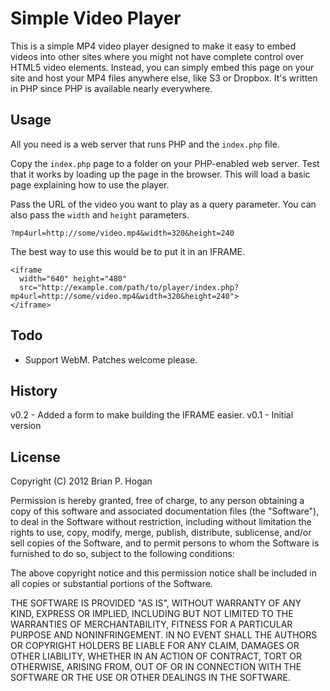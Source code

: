 Simple Video Player
=====

This is a simple MP4 video player designed to make it easy to embed videos into other sites where you might not have complete control over HTML5 video elements. Instead, you can simply embed this page on your site and host your MP4 files anywhere else, like S3 or Dropbox. It's written in PHP since PHP is available nearly everywhere.

Usage
-----
All you need is a web server that runs PHP and the `index.php` file. 

Copy the `index.php` page to a folder on your PHP-enabled web server. Test that it works by loading up the page in the browser. This will load a basic page explaining how to use the player.  

Pass the URL of the video you want to play as a query parameter. You can also pass the `width` and `height` parameters.

    ?mp4url=http://some/video.mp4&width=320&height=240

The best way to use this would be to put it in an IFRAME.

    <iframe 
      width="640" height="480" 
      src="http://example.com/path/to/player/index.php?mp4url=http://some/video.mp4&width=320&height=240">
    </iframe>

Todo
----
* Support WebM. Patches welcome please.

History
------

v0.2 - Added a form to make building the IFRAME easier.
v0.1 - Initial version

License
-----

Copyright (C) 2012 Brian P. Hogan

Permission is hereby granted, free of charge, to any person obtaining a copy of this software and associated documentation files (the "Software"), to deal in the Software without restriction, including without limitation the rights to use, copy, modify, merge, publish, distribute, sublicense, and/or sell copies of the Software, and to permit persons to whom the Software is furnished to do so, subject to the following conditions:

The above copyright notice and this permission notice shall be included in all copies or substantial portions of the Software.

THE SOFTWARE IS PROVIDED "AS IS", WITHOUT WARRANTY OF ANY KIND, EXPRESS OR IMPLIED, INCLUDING BUT NOT LIMITED TO THE WARRANTIES OF MERCHANTABILITY, FITNESS FOR A PARTICULAR PURPOSE AND NONINFRINGEMENT. IN NO EVENT SHALL THE AUTHORS OR COPYRIGHT HOLDERS BE LIABLE FOR ANY CLAIM, DAMAGES OR OTHER LIABILITY, WHETHER IN AN ACTION OF CONTRACT, TORT OR OTHERWISE, ARISING FROM, OUT OF OR IN CONNECTION WITH THE SOFTWARE OR THE USE OR OTHER DEALINGS IN THE SOFTWARE.

